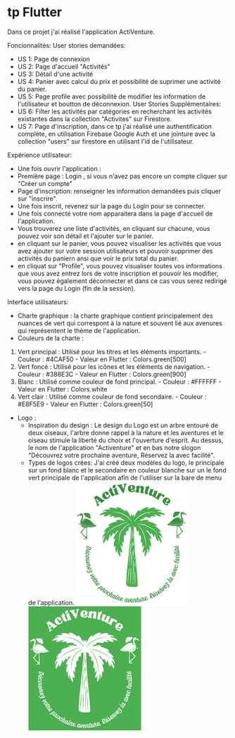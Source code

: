 # tp Flutter

Dans ce projet j'ai réalisé l'application ActiVenture. 

Foncionnalités:
User stories demandées:
 - US 1: Page de connexion
 - US 2: Page d'accueil "Activités"
 - US 3: Détail d'une activité
 - US 4: Panier avec calcul du prix et possibilité de suprimer une activité du panier.
 - US 5: Page profile avec possibilité de modifier les information de l'utilisateur et boutton de déconnexion.
User Stories Supplémentaires: 
 - US 6: Filter les activités par catégories en recherchant les activités existantes dans la collection "Activites" sur Firestore.
 - US 7: Page d'inscription, dans ce tp j'ai réalisé une authentification complète, en utilisation Firebase Google Auth et une jointure avec la collection "users" sur firestore en utilisant l'id de l'utilisateur.

 Expérience utilisateur: 
  - Une fois ouvrir l'application : 
   - Première page : Login , si vous n'avez pas encore un compte cliquer sur "Créer un compte"
   - Page d'inscription: renseigner les information demandées puis cliquer sur "inscrire".
   - Une fois inscrit, revenez sur la page du Login pour se connecter.
   - Une fois connecté votre nom apparaitera dans la page d'accueil de l'application.
   - Vous trouverez une liste d'activités, en cliquant sur chacune, vous pouvez voir son détail et l'ajouter sur le panier.
   - en cliquant sur le panier, vous pouvez visualiser les activités que vous avez ajouter sur votre session utilisateurs et pouvoir supprimer des activités du paniern ansi que voir le prix total du panier. 
   - en cliquat sur "Profile", vous pouvez visualiser toutes vos informations que vous avez entrez lors de votre inscription et pouvoir les modifier, vous pouvez également déconnecter et dans ce cas vous serez redirigé vers la page du Login (fin de la session).

Interface utilisateurs: 
 - Charte graphique : la charte graphique contient principalement des nuances de vert qui correspont à la nature et souvent lié aux avenures qui représentent le thème de l'application. 
  - Couleurs de la charte : 
   1. Vert principal : Utilisé pour les titres et les éléments importants.
     - Couleur : #4CAF50
     - Valeur en Flutter : Colors.green[500]
   2. Vert foncé : Utilisé pour les icônes et les éléments de navigation.
     - Couleur : #388E3C
     - Valeur en Flutter : Colors.green[900]
   3. Blanc : Utilisé comme couleur de fond principal.
     - Couleur : #FFFFFF
     - Valeur en Flutter : Colors.white
   4. Vert clair : Utilisé comme couleur de fond secondaire.
     - Couleur : #E8F5E9
     - Valeur en Flutter : Colors.green[50]

 - Logo : 
   - Inspiration du design : Le design du Logo est un arbre entouré de deux oiseaux, l'arbre donne     rappel à la nature et les aventures et le oiseau stimule la liberté du choix et l'ouverture d'esprit. Au dessus, le nom de l'application "Activenture" et en bas notre slogon "Découvrez votre prochaine aventure, Réservez la avec facilité". 
   - Types de logos crées: J'ai créé deux modèles du logo, le principale sur un fond blanc et le secondaire en couleur blanche sur un le fond vert principale de l'application afin de l'utiliser sur la bare de menu de l'application. 
   ![Logo principal](lib/images/LogoActiVenture.png)  ![Logo secondaire](lib/images/Logoblanc.png)




